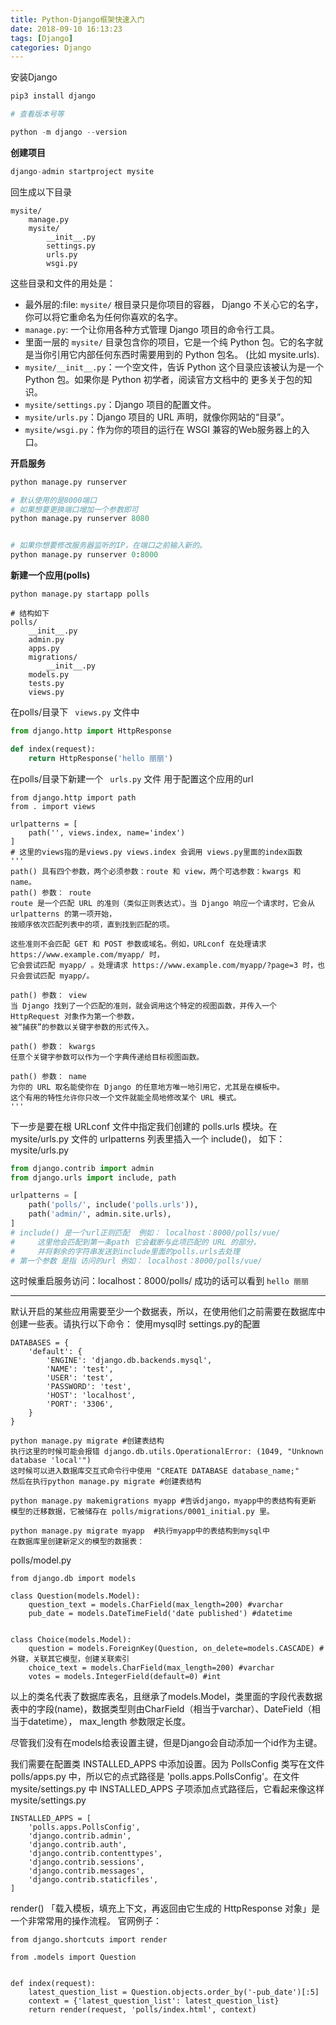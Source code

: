 ```yaml
---
title: Python-Django框架快速入门
date: 2018-09-10 16:13:23
tags: [Django]
categories: Django
---
```

安装Django
<!-- more -->
```python
pip3 install django

# 查看版本号等

python -m django --version
```
__创建项目__
```python
django-admin startproject mysite
```
回生成以下目录
```
mysite/
    manage.py
    mysite/
        __init__.py
        settings.py
        urls.py
        wsgi.py
```
这些目录和文件的用处是：

* 最外层的:file: `mysite/` 根目录只是你项目的容器， Django 不关心它的名字，你可以将它重命名为任何你喜欢的名字。
* `manage.py`: 一个让你用各种方式管理 Django 项目的命令行工具。
* 里面一层的 `mysite/` 目录包含你的项目，它是一个纯 Python 包。它的名字就是当你引用它内部任何东西时需要用到的 Python 包名。 (比如 mysite.urls).
* `mysite/__init__.py`：一个空文件，告诉 Python 这个目录应该被认为是一个 Python 包。如果你是 Python 初学者，阅读官方文档中的 更多关于包的知识。
* `mysite/settings.py`：Django 项目的配置文件。
* `mysite/urls.py`：Django 项目的 URL 声明，就像你网站的“目录”。
* `mysite/wsgi.py`：作为你的项目的运行在 WSGI 兼容的Web服务器上的入口。

__开启服务__
```python
python manage.py runserver

# 默认使用的是8000端口
# 如果想要更换端口增加一个参数即可
python manage.py runserver 8080


# 如果你想要修改服务器监听的IP，在端口之前输入新的。
python manage.py runserver 0:8000
```
__新建一个应用(polls)__
```
python manage.py startapp polls

# 结构如下
polls/
    __init__.py
    admin.py
    apps.py
    migrations/
        __init__.py
    models.py
    tests.py
    views.py
```
在polls/目录下 ` views.py` 文件中
```python
from django.http import HttpResponse

def index(request):
	return HttpResponse('hello 丽丽') 

```
在polls/目录下新建一个 ` urls.py` 文件 用于配置这个应用的url
```
from django.http import path
from . import views

urlpatterns = [
	path('', views.index, name='index')
]
# 这里的views指的是views.py views.index 会调用 views.py里面的index函数
''' 
path() 具有四个参数，两个必须参数：route 和 view，两个可选参数：kwargs 和 name。
path() 参数： route
route 是一个匹配 URL 的准则（类似正则表达式）。当 Django 响应一个请求时，它会从 urlpatterns 的第一项开始，
按顺序依次匹配列表中的项，直到找到匹配的项。

这些准则不会匹配 GET 和 POST 参数或域名。例如，URLconf 在处理请求 https://www.example.com/myapp/ 时，
它会尝试匹配 myapp/ 。处理请求 https://www.example.com/myapp/?page=3 时，也只会尝试匹配 myapp/。

path() 参数： view
当 Django 找到了一个匹配的准则，就会调用这个特定的视图函数，并传入一个 HttpRequest 对象作为第一个参数，
被“捕获”的参数以关键字参数的形式传入。

path() 参数： kwargs
任意个关键字参数可以作为一个字典传递给目标视图函数。

path() 参数： name
为你的 URL 取名能使你在 Django 的任意地方唯一地引用它，尤其是在模板中。
这个有用的特性允许你只改一个文件就能全局地修改某个 URL 模式。
'''
```
下一步是要在根 URLconf 文件中指定我们创建的 polls.urls 模块。在 mysite/urls.py 文件的 urlpatterns 列表里插入一个 include()，
如下：
mysite/urls.py
```python
from django.contrib import admin
from django.urls import include, path

urlpatterns = [
    path('polls/', include('polls.urls')),
    path('admin/', admin.site.urls),
]
# include() 是一个url正则匹配  例如： localhost：8000/polls/vue/
#     这里他会匹配到第一条path 它会截断与此项匹配的 URL 的部分，
#     并将剩余的字符串发送到include里面的polls.urls去处理
# 第一个参数 是指 访问的url 例如： localhost：8000/polls/vue/
```
这时候重启服务访问：localhost：8000/polls/
成功的话可以看到 `hello 丽丽`

*********************************************
默认开启的某些应用需要至少一个数据表，所以，在使用他们之前需要在数据库中创建一些表。请执行以下命令：
使用mysql时 settings.py的配置
```
DATABASES = {
    'default': {
        'ENGINE': 'django.db.backends.mysql',
        'NAME': 'test',
        'USER': 'test',
        'PASSWORD': 'test',
        'HOST': 'localhost',
        'PORT': '3306',
    }
}
```
```
python manage.py migrate #创建表结构
执行这里的时候可能会报错 django.db.utils.OperationalError: (1049, "Unknown database 'local'")
这时候可以进入数据库交互式命令行中使用 "CREATE DATABASE database_name;" 
然后在执行python manage.py migrate #创建表结构

python manage.py makemigrations myapp #告诉django，myapp中的表结构有更新
模型的迁移数据，它被储存在 polls/migrations/0001_initial.py 里。

python manage.py migrate myapp  #执行myapp中的表结构到mysql中
在数据库里创建新定义的模型的数据表：
```


polls/model.py
```
from django.db import models

class Question(models.Model):
    question_text = models.CharField(max_length=200) #varchar
    pub_date = models.DateTimeField('date published') #datetime


class Choice(models.Model):
    question = models.ForeignKey(Question, on_delete=models.CASCADE) #外键，关联其它模型，创建关联索引
    choice_text = models.CharField(max_length=200) #varchar
    votes = models.IntegerField(default=0) #int
```
以上的类名代表了数据库表名，且继承了models.Model，类里面的字段代表数据表中的字段(name)，数据类型则由CharField（相当于varchar）、DateField（相当于datetime）， max_length 参数限定长度。

尽管我们没有在models给表设置主键，但是Django会自动添加一个id作为主键。


我们需要在配置类 INSTALLED_APPS 中添加设置。因为 PollsConfig 类写在文件 polls/apps.py 中，所以它的点式路径是 'polls.apps.PollsConfig'。在文件 mysite/settings.py 中 INSTALLED_APPS 子项添加点式路径后，它看起来像这样
mysite/settings.py
```
INSTALLED_APPS = [
    'polls.apps.PollsConfig',
    'django.contrib.admin',
    'django.contrib.auth',
    'django.contrib.contenttypes',
    'django.contrib.sessions',
    'django.contrib.messages',
    'django.contrib.staticfiles',
]
```

 render()
 「载入模板，填充上下文，再返回由它生成的 HttpResponse 对象」是一个非常常用的操作流程。
 官网例子：
```
from django.shortcuts import render

from .models import Question


def index(request):
    latest_question_list = Question.objects.order_by('-pub_date')[:5]
    context = {'latest_question_list': latest_question_list}
    return render(request, 'polls/index.html', context)
```

